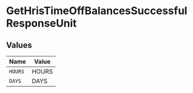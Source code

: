 # GetHrisTimeOffBalancesSuccessfulResponseUnit


## Values

| Name    | Value   |
| ------- | ------- |
| `HOURS` | HOURS   |
| `DAYS`  | DAYS    |